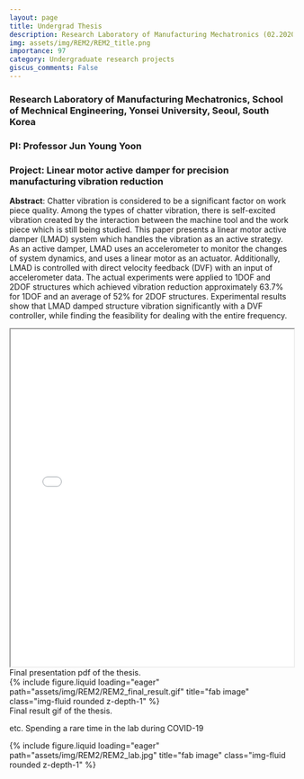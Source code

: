 ```yaml
---
layout: page
title: Undergrad Thesis
description: Research Laboratory of Manufacturing Mechatronics (02.2020-06.2020), Yonsei University, Seoul, South Korea
img: assets/img/REM2/REM2_title.png
importance: 97
category: Undergraduate research projects
giscus_comments: False
---
```


### **Research Laboratory of Manufacturing Mechatronics**, School of Mechnical Engineering, Yonsei University, Seoul, South Korea

### **PI**: Professor Jun Young Yoon

### **Project**: **Linear motor active damper for precision manufacturing vibration reduction**

**Abstract**: Chatter vibration is considered to be a significant factor on work piece quality. Among the types of chatter vibration, there is self-excited vibration created by the interaction between the machine tool and the work piece which is still being studied. This paper presents a linear motor active damper (LMAD) system which handles the vibration as an active strategy. As an active damper, LMAD uses an accelerometer to monitor the changes of system dynamics, and uses a linear motor as an actuator. Additionally, LMAD is controlled with direct velocity feedback (DVF) with an input of accelerometer data. The actual experiments were applied to 1DOF and 2DOF structures which achieved vibration reduction approximately 63.7% for 1DOF and an average of 52% for 2DOF structures. Experimental results show that LMAD damped structure vibration significantly with a DVF controller, while finding the feasibility for dealing with the entire frequency.


<iframe src="/assets/img/REM2/REM2_final_ppt.pdf" width="100%" height="600px">
    This browser does not support PDFs. Please download the PDF to view it: <a href="/assets/img/REM2/REM2_final_ppt.pdf">Download PDF</a>.
</iframe>
<div class="caption">
    Final presentation pdf of the thesis.
</div>


<div class="row">
    <div class="col-sm mt-3 mt-md-0">
        {% include figure.liquid loading="eager" path="assets/img/REM2/REM2_final_result.gif" title="fab image" class="img-fluid rounded z-depth-1" %}
    </div>
</div>
<div class="caption">
    Final result gif of the thesis.
</div>



etc. Spending a rare time in the lab during COVID-19
<div class="row">
    <div class="col-sm mt-3 mt-md-0">
        {% include figure.liquid loading="eager" path="assets/img/REM2/REM2_lab.jpg" title="fab image" class="img-fluid rounded z-depth-1" %}
    </div>
</div>
